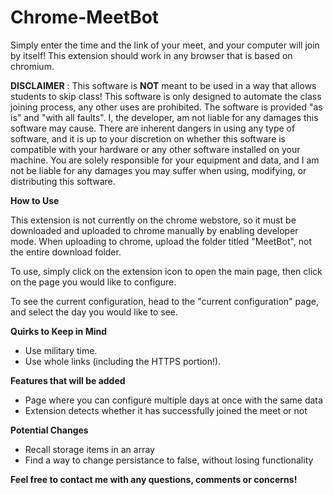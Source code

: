 # Chrome-MeetBot

Simply enter the time and the link of your meet, and your computer will join by itself! This extension should work in any browser that is based on chromium.

**DISCLAIMER**
: This software is **NOT** meant to be used in a way that allows students to skip class! This software is only designed to automate the class joining process, any other uses are prohibited. The software is provided "as is" and "with all faults". I, the developer, am not liable for any damages this software may cause. There are inherent dangers in using any type of software, and it is up to your discretion on whether this software is compatible with your hardware or any other software installed on your machine. You are solely responsible for your equipment and data, and I am not be liable for any damages you may suffer when using, modifying, or distributing this software. 

**How to Use**

This extension is not currently on the chrome webstore, so it must be downloaded and uploaded to chrome manually by enabling developer mode.
When uploading to chrome, upload the folder titled "MeetBot", not the entire download folder. 

To use, simply click on the extension icon to open the main page, then click on the page you would like to configure. 

To see the current configuration, head to the "current configuration" page, and select the day you would like to see. 

**Quirks to Keep in Mind**
* Use military time.
* Use whole links (including the HTTPS portion!).

**Features that will be added**
* Page where you can configure multiple days at once with the same data
* Extension detects whether it has successfully joined the meet or not

**Potential Changes**
* Recall storage items in an array
* Find a way to change persistance to false, without losing functionality

**Feel free to contact me with any questions, comments or concerns!**
